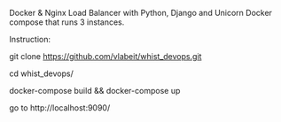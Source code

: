 
Docker &amp; Nginx Load Balancer with Python, Django and Unicorn
Docker compose that runs 3 instances.

Instruction:

git clone https://github.com/vlabeit/whist_devops.git

cd whist_devops/

docker-compose build && docker-compose up

go to http://localhost:9090/
